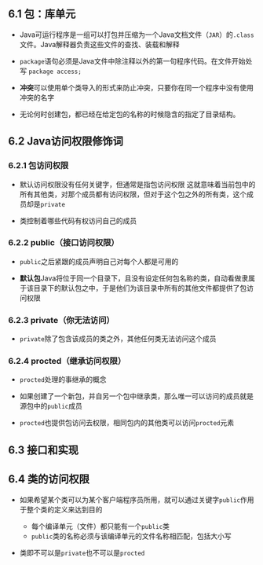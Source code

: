 ## 6.1 包：库单元

- Java可运行程序是一组可以打包并压缩为一个Java文档文件（`JAR`）的`.class`文件。Java解释器负责这些文件的查找、装载和解释

- `package`语句必须是Java文件中除注释以外的第一句程序代码。在文件开始处写
`package access;`

- **冲突**可以使用单个类导入的形式来防止冲突，只要你在同一个程序中没有使用冲突的名字

- 无论何时创建包，都已经在给定包的名称的时候隐含的指定了目录结构。

## 6.2 Java访问权限修饰词

### 6.2.1 包访问权限

- 默认访问权限没有任何关键字，但通常是指包访问权限
这就意味着当前包中的所有其他类，对那个成员都有访问权限，但对于这个包之外的所有类，这个成员却是`private`

- 类控制着哪些代码有权访问自己的成员

### 6.2.2 public（接口访问权限）

- `public`之后紧跟的成员声明自己对每个人都是可用的

- **默认包**Java将位于同一个目录下，且没有设定任何包名称的类，自动看做隶属于该目录下的默认包之中，于是他们为该目录中所有的其他文件都提供了包访问权限

### 6.2.3 private（你无法访问）

- `private`除了包含该成员的类之外，其他任何类无法访问这个成员

### 6.2.4 procted（继承访问权限）

- `procted`处理的事继承的概念

- 如果创建了一个新包，并自另一个包中继承类，那么唯一可以访问的成员就是源包中的`public`成员

- `procted`也提供包访问去权限，相同包内的其他类可以访问`procted`元素

## 6.3 接口和实现

## 6.4 类的访问权限

- 如果希望某个类可以为某个客户端程序员所用，就可以通过关键字`public`作用于整个类的定义来达到目的
  - 每个编译单元（文件）都只能有一个`public`类
  - `public`类的名称必须与该编译单元的文件名称相匹配，包括大小写

- 类即不可以是`private`也不可以是`procted`

